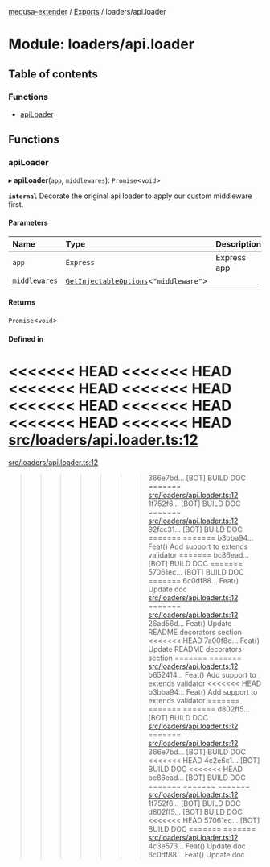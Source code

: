[medusa-extender](../README.md) / [Exports](../modules.md) / loaders/api.loader

# Module: loaders/api.loader

## Table of contents

### Functions

- [apiLoader](loaders_api_loader.md#apiloader)

## Functions

### apiLoader

▸ **apiLoader**(`app`, `middlewares`): `Promise`<`void`\>

**`internal`**
Decorate the original api loader to apply our custom middleware first.

#### Parameters

| Name | Type | Description |
| :------ | :------ | :------ |
| `app` | `Express` | Express app |
| `middlewares` | [`GetInjectableOptions`](types.md#getinjectableoptions)<``"middleware"``\> |  |

#### Returns

`Promise`<`void`\>

#### Defined in

<<<<<<< HEAD
<<<<<<< HEAD
<<<<<<< HEAD
<<<<<<< HEAD
<<<<<<< HEAD
<<<<<<< HEAD
<<<<<<< HEAD
<<<<<<< HEAD
[src/loaders/api.loader.ts:12](https://github.com/adrien2p/medusa-extender/blob/89f7223/src/loaders/api.loader.ts#L12)
=======
[src/loaders/api.loader.ts:12](https://github.com/adrien2p/medusa-extender/blob/23cd201/src/loaders/api.loader.ts#L12)
>>>>>>> 366e7bd... [BOT] BUILD DOC
=======
[src/loaders/api.loader.ts:12](https://github.com/adrien2p/medusa-extender/blob/0490090/src/loaders/api.loader.ts#L12)
>>>>>>> 1f752f6... [BOT] BUILD DOC
=======
[src/loaders/api.loader.ts:12](https://github.com/adrien2p/medusa-extender/blob/7e89c01/src/loaders/api.loader.ts#L12)
>>>>>>> 92fcc31... [BOT] BUILD DOC
=======
=======
>>>>>>> b3bba94... Feat() Add support to extends validator
=======
>>>>>>> bc86ead... [BOT] BUILD DOC
=======
>>>>>>> 57061ec... [BOT] BUILD DOC
=======
>>>>>>> 6c0df88... Feat() Update doc
[src/loaders/api.loader.ts:12](https://github.com/adrien2p/medusa-extender/blob/7e89c01/src/loaders/api.loader.ts#L12)
=======
[src/loaders/api.loader.ts:12](https://github.com/adrien2p/medusa-extender/blob/89f7223/src/loaders/api.loader.ts#L12)
>>>>>>> 26ad56d... Feat() Update README decorators section
<<<<<<< HEAD
>>>>>>> 7a00f8d... Feat() Update README decorators section
=======
=======
[src/loaders/api.loader.ts:12](https://github.com/adrien2p/medusa-extender/blob/834fee1/src/loaders/api.loader.ts#L12)
>>>>>>> b652414... Feat() Add support to extends validator
<<<<<<< HEAD
>>>>>>> b3bba94... Feat() Add support to extends validator
=======
=======
=======
>>>>>>> d802ff5... [BOT] BUILD DOC
[src/loaders/api.loader.ts:12](https://github.com/adrien2p/medusa-extender/blob/834fee1/src/loaders/api.loader.ts#L12)
=======
[src/loaders/api.loader.ts:12](https://github.com/adrien2p/medusa-extender/blob/23cd201/src/loaders/api.loader.ts#L12)
>>>>>>> 366e7bd... [BOT] BUILD DOC
<<<<<<< HEAD
>>>>>>> 4c2e6c1... [BOT] BUILD DOC
<<<<<<< HEAD
>>>>>>> bc86ead... [BOT] BUILD DOC
=======
=======
=======
[src/loaders/api.loader.ts:12](https://github.com/adrien2p/medusa-extender/blob/0490090/src/loaders/api.loader.ts#L12)
>>>>>>> 1f752f6... [BOT] BUILD DOC
>>>>>>> d802ff5... [BOT] BUILD DOC
<<<<<<< HEAD
>>>>>>> 57061ec... [BOT] BUILD DOC
=======
=======
[src/loaders/api.loader.ts:12](https://github.com/adrien2p/medusa-extender/blob/e820602/src/loaders/api.loader.ts#L12)
>>>>>>> 4c3e573... Feat() Update doc
>>>>>>> 6c0df88... Feat() Update doc
